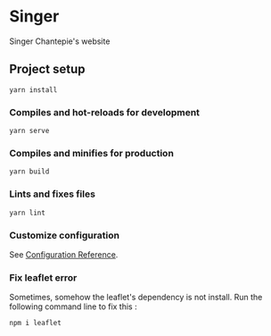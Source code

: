 # Singer
Singer Chantepie's website

## Project setup
```
yarn install
```

### Compiles and hot-reloads for development
```
yarn serve
```

### Compiles and minifies for production
```
yarn build
```

### Lints and fixes files
```
yarn lint
```

### Customize configuration
See [Configuration Reference](https://cli.vuejs.org/config/).

### Fix leaflet error

Sometimes, somehow the leaflet's dependency is not install. Run the following command line to fix this : 

```
npm i leaflet
```
